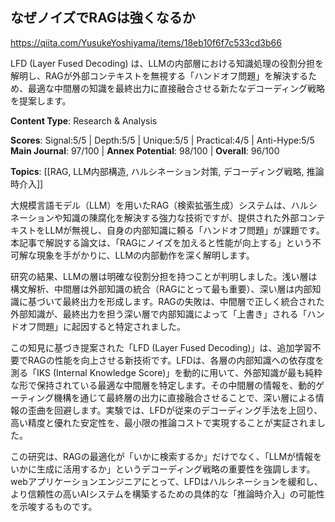 ## なぜノイズでRAGは強くなるか

https://qiita.com/YusukeYoshiyama/items/18eb10f6f7c533cd3b66

LFD (Layer Fused Decoding) は、LLMの内部層における知識処理の役割分担を解明し、RAGが外部コンテキストを無視する「ハンドオフ問題」を解決するため、最適な中間層の知識を最終出力に直接融合させる新たなデコーディング戦略を提案します。

**Content Type**: Research & Analysis

**Scores**: Signal:5/5 | Depth:5/5 | Unique:5/5 | Practical:4/5 | Anti-Hype:5/5
**Main Journal**: 97/100 | **Annex Potential**: 98/100 | **Overall**: 96/100

**Topics**: [[RAG, LLM内部構造, ハルシネーション対策, デコーディング戦略, 推論時介入]]

大規模言語モデル（LLM）を用いたRAG（検索拡張生成）システムは、ハルシネーションや知識の陳腐化を解決する強力な技術ですが、提供された外部コンテキストをLLMが無視し、自身の内部知識に頼る「ハンドオフ問題」が課題です。本記事で解説する論文は、「RAGにノイズを加えると性能が向上する」という不可解な現象を手がかりに、LLMの内部動作を深く解明します。

研究の結果、LLMの層は明確な役割分担を持つことが判明しました。浅い層は構文解析、中間層は外部知識の統合（RAGにとって最も重要）、深い層は内部知識に基づいて最終出力を形成します。RAGの失敗は、中間層で正しく統合された外部知識が、最終出力を担う深い層で内部知識によって「上書き」される「ハンドオフ問題」に起因すると特定されました。

この知見に基づき提案された「LFD (Layer Fused Decoding)」は、追加学習不要でRAGの性能を向上させる新技術です。LFDは、各層の内部知識への依存度を測る「IKS (Internal Knowledge Score)」を動的に用いて、外部知識が最も純粋な形で保持されている最適な中間層を特定します。その中間層の情報を、動的ゲーティング機構を通じて最終層の出力に直接融合させることで、深い層による情報の歪曲を回避します。実験では、LFDが従来のデコーディング手法を上回り、高い精度と優れた安定性を、最小限の推論コストで実現することが実証されました。

この研究は、RAGの最適化が「いかに検索するか」だけでなく、「LLMが情報をいかに生成に活用するか」というデコーディング戦略の重要性を強調します。webアプリケーションエンジニアにとって、LFDはハルシネーションを緩和し、より信頼性の高いAIシステムを構築するための具体的な「推論時介入」の可能性を示唆するものです。